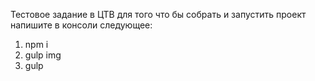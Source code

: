 ﻿Тестовое задание в ЦТВ
для того что бы собрать и запустить проект напишите в консоли следующее:
1. npm i
2. gulp img
3. gulp
